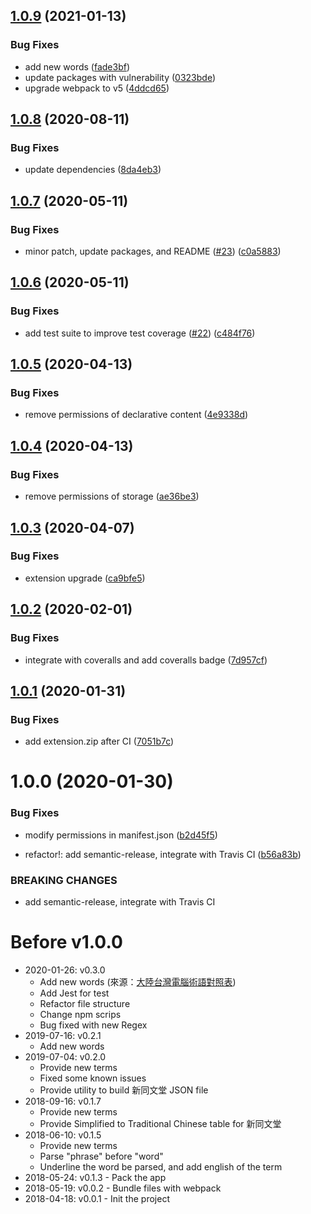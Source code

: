 ## [1.0.9](https://github.com/pjchender/cn2tw4programmer/compare/v1.0.8...v1.0.9) (2021-01-13)


### Bug Fixes

* add new words ([fade3bf](https://github.com/pjchender/cn2tw4programmer/commit/fade3bfa3b4128970f235232446a1c54b95d56c7))
* update packages with vulnerability ([0323bde](https://github.com/pjchender/cn2tw4programmer/commit/0323bde9fc0cf91970ac3d44403bd9c5a9eb0240))
* upgrade webpack to v5 ([4ddcd65](https://github.com/pjchender/cn2tw4programmer/commit/4ddcd656564a573c716b47b35f288816f3f6467e))

## [1.0.8](https://github.com/pjchender/cn2tw4programmer/compare/v1.0.7...v1.0.8) (2020-08-11)


### Bug Fixes

* update dependencies ([8da4eb3](https://github.com/pjchender/cn2tw4programmer/commit/8da4eb33fb764d3f857fdd40a5d4376e728fdd17))

## [1.0.7](https://github.com/pjchender/cn2tw4programmer/compare/v1.0.6...v1.0.7) (2020-05-11)


### Bug Fixes

* minor patch, update packages, and README ([#23](https://github.com/pjchender/cn2tw4programmer/issues/23)) ([c0a5883](https://github.com/pjchender/cn2tw4programmer/commit/c0a58833341f950ce1a99f46f9937595f6e06116))

## [1.0.6](https://github.com/pjchender/cn2tw4programmer/compare/v1.0.5...v1.0.6) (2020-05-11)


### Bug Fixes

* add test suite to improve test coverage ([#22](https://github.com/pjchender/cn2tw4programmer/issues/22)) ([c484f76](https://github.com/pjchender/cn2tw4programmer/commit/c484f7664e806bd8583d0032077ede3e2191265d))

## [1.0.5](https://github.com/pjchender/cn2tw4programmer/compare/v1.0.4...v1.0.5) (2020-04-13)


### Bug Fixes

* remove permissions of declarative content ([4e9338d](https://github.com/pjchender/cn2tw4programmer/commit/4e9338d534f36037b93eb8d95e3366e1069d4e34))

## [1.0.4](https://github.com/pjchender/cn2tw4programmer/compare/v1.0.3...v1.0.4) (2020-04-13)


### Bug Fixes

* remove permissions of storage ([ae36be3](https://github.com/pjchender/cn2tw4programmer/commit/ae36be33e8b57de2eeaa7105c8df08e306f057dd))

## [1.0.3](https://github.com/pjchender/cn2tw4programmer/compare/v1.0.2...v1.0.3) (2020-04-07)


### Bug Fixes

* extension upgrade ([ca9bfe5](https://github.com/pjchender/cn2tw4programmer/commit/ca9bfe5aca9d6ec42a2647561a95afebd0cc8ac1))

## [1.0.2](https://github.com/pjchender/cn2tw4programmer/compare/v1.0.1...v1.0.2) (2020-02-01)


### Bug Fixes

* integrate with coveralls and add coveralls badge ([7d957cf](https://github.com/pjchender/cn2tw4programmer/commit/7d957cfafae17d8b7f4f1891656c6a552d0c225e))

## [1.0.1](https://github.com/pjchender/cn2tw4programmer/compare/v1.0.0...v1.0.1) (2020-01-31)


### Bug Fixes

* add extension.zip after CI ([7051b7c](https://github.com/pjchender/cn2tw4programmer/commit/7051b7c9d67778b6ebebcad218830dea2e099353))

# 1.0.0 (2020-01-30)


### Bug Fixes

* modify permissions in manifest.json ([b2d45f5](https://github.com/pjchender/cn2tw4programmer/commit/b2d45f513975a4be408274d71049a5f47bfba95f))


* refactor!: add semantic-release, integrate with Travis CI ([b56a83b](https://github.com/pjchender/cn2tw4programmer/commit/b56a83b4772ee8c34f417f20d392a502a2f2e4ef))


### BREAKING CHANGES

* add semantic-release, integrate with Travis CI

# Before v1.0.0

- 2020-01-26: v0.3.0
  - Add new words (來源：[大陸台灣電腦術語對照表](http://bit.ly/2RrIy9B))
  - Add Jest for test
  - Refactor file structure
  - Change npm scrips
  - Bug fixed with new Regex
- 2019-07-16: v0.2.1
  - Add new words
- 2019-07-04: v0.2.0
  - Provide new terms
  - Fixed some known issues
  - Provide utility to build 新同文堂 JSON file
- 2018-09-16: v0.1.7
  - Provide new terms
  - Provide Simplified to Traditional Chinese table for 新同文堂
- 2018-06-10: v0.1.5
  - Provide new terms
  - Parse "phrase" before "word"
  - Underline the word be parsed, and add english of the term
- 2018-05-24: v0.1.3 - Pack the app
- 2018-05-19: v0.0.2 - Bundle files with webpack
- 2018-04-18: v0.0.1 - Init the project
